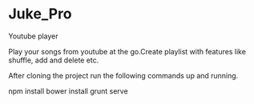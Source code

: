 # Juke_Pro
Youtube player

Play your songs from youtube at the go.Create playlist with features like shuffle, add and delete etc.

After cloning the project run the following commands up and running.

npm install
bower install
grunt serve


